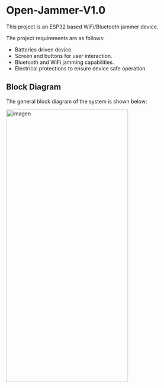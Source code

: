 # Open-Jammer-V1.0
This project is an ESP32 based WiFi/Bluetooth jammer device.

The project requirements are as follows:
  * Batteries driven device.
  * Screen and buttons for user interaction.
  * Bluetooth and WiFi jamming capabilities.
  * Electrical protections to ensure device safe operation.

## Block Diagram

The general block diagram of the system is shown below:

<img width="329" height="736" alt="imagen" src="https://github.com/user-attachments/assets/58a68f92-35f2-4a68-9d52-464b1f941697" />

